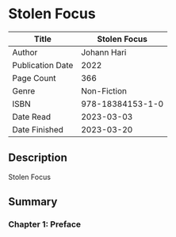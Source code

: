 # Stolen Focus

| Title            | Stolen Focus     |
|------------------|------------------|
| Author           | Johann Hari      |
| Publication Date | 2022             |
| Page Count       | 366              |
| Genre            | Non-Fiction      |
| ISBN             | 978-18384153-1-0 |
| Date Read        | 2023-03-03       |
| Date Finished    | 2023-03-20       |

## Description

Stolen Focus

## Summary

### Chapter 1: Preface